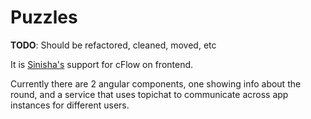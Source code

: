 # Puzzles

**TODO**: Should be refactored, cleaned, moved, etc

It is [Sinisha's](https://github.com/sinisarudan/) support for cFlow on frontend.

Currently there are 2 angular components, one showing info about the round, and a service that uses topichat to communicate across app instances for different users.